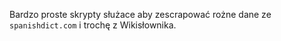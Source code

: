 Bardzo proste skrypty służace aby zescrapować rożne dane ze `spanishdict.com` i trochę z Wikisłownika.
